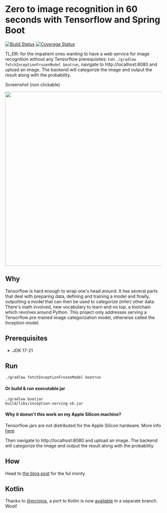 # Zero to image recognition in 60 seconds with Tensorflow and Spring Boot

[![Build Status](https://github.com/florind/inception-serving-sb/actions/workflows/gradle.yml/badge.svg)](https://github.com/florind/inception-serving-sb/actions/workflows/gradle.yml)
[![Coverage Status](https://coveralls.io/repos/github/florind/inception-serving-sb/badge.svg?branch=master)](https://coveralls.io/github/florind/inception-serving-sb?branch=master)

TL;DR: for the impatient ones wanting to have a web service for image recognition without any Tensorflow prerequisites: run ```./gradlew fetchInceptionFrozenModel bootrun```, navigate to http://localhost:8080 and upload an image. The backend will categorize the image and output the result along with the probability.

Screenshot (non clickable)<br/>
<div align="center" style="text-align:center"><img src="cat_classified.jpg" width="560"/></div>

## Why
Tensorflow is hard enough to wrap one's head around. It has several parts that deal with preparing data, defining and training a model and finally, outputting a model that can then be used to categorize (infer) other data. There's math involved, new vocabulary to learn and on top, a toolchain which revolves around Python.
This project only addresses serving a Tensorflow pre-trained image categorization model, otherwise called the Inception model.

## Prerequisites
- JDK 17-21

## Run
```./gradlew fetchInceptionFrozenModel bootrun```

#### Or build & run executable jar
```
./gradlew bootjar
build/libs/inception-serving-sb.jar
```
#### Why it doesn't this work on my Apple Silicon machine?
Tensorflow jars are not distributed for the Apple Silicon hardware. More info [here](https://github.com/tensorflow/java#individual-dependencies)

Then navigate to http://localhost:8080 and upload an image. The backend will categorize the image and output the result along with the probability.

## How
Head to [the blog post](https://blog.newsplore.com/2017/07/31/zero-to-image-recognition-in-60-seconds-with-tensorflow-and-spring-boot) for the ful monty.

## Kotlin
Thanks to [@mcjojos](https://github.com/mcjojos), a port to Kotlin is now [available](https://github.com/florind/inception-serving-sb/tree/kotlin) in a separate branch. Woot!

